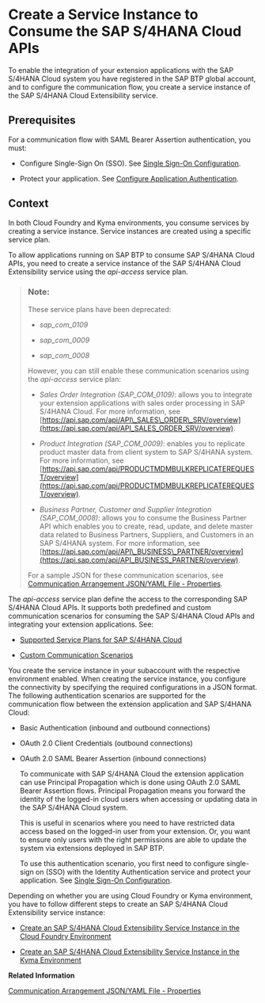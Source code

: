 <!-- loioa735641b4c944953a3aedc887b2f250c -->

# Create a Service Instance to Consume the SAP S/4HANA Cloud APIs

To enable the integration of your extension applications with the SAP S/4HANA Cloud system you have registered in the SAP BTP global account, and to configure the communication flow, you create a service instance of the SAP S/4HANA Cloud Extensibility service.



<a name="loioa735641b4c944953a3aedc887b2f250c__prereq_q5t_m4c_1jb"/>

## Prerequisites

For a communication flow with SAML Bearer Assertion authentication, you must:

-   Configure Single-Sign On \(SSO\). See [Single Sign-On Configuration](https://help.sap.com/viewer/65de2977205c403bbc107264b8eccf4b/Cloud/en-US/8d3c376e573946258dad098b54fba480.html).

-   Protect your application. See [Configure Application Authentication](https://help.sap.com/viewer/65de2977205c403bbc107264b8eccf4b/Cloud/en-US/0926369928ce4e89ac22c847e4a51662.html).




## Context

In both Cloud Foundry and Kyma environments, you consume services by creating a service instance. Service instances are created using a specific service plan.

To allow applications running on SAP BTP to consume SAP S/4HANA Cloud APIs, you need to create a service instance of the SAP S/4HANA Cloud Extensibility service using the *api-access* service plan.

> ### Note:  
> These service plans have been deprecated:
> 
> -   *sap\_com\_0109*
> 
> -   *sap\_com\_0009*
> 
> -   *sap\_com\_0008*
> 
> 
> However, you can still enable these communication scenarios using the *api-access* service plan:
> 
> -   *Sales Order Integration \(SAP\_COM\_0109\)*: allows you to integrate your extension applications with sales order processing in SAP S/4HANA Cloud. For more information, see [https://api.sap.com/api/API\_SALES\_ORDER\_SRV/overview](https://api.sap.com/api/API_SALES_ORDER_SRV/overview).
> 
> -   *Product Integration \(SAP\_COM\_0009\)*: enables you to replicate product master data from client system to SAP S/4HANA system. For more information, see [https://api.sap.com/api/PRODUCTMDMBULKREPLICATEREQUEST/overview](https://api.sap.com/api/PRODUCTMDMBULKREPLICATEREQUEST/overview).
> 
> -   *Business Partner, Customer and Supplier Integration \(SAP\_COM\_0008\)*: allows you to consume the Business Partner API which enables you to create, read, update, and delete master data related to Business Partners, Suppliers, and Customers in an SAP S/4HANA system. For more information, see [https://api.sap.com/api/API\_BUSINESS\_PARTNER/overview](https://api.sap.com/api/API_BUSINESS_PARTNER/overview).
> 
> 
> For a sample JSON for these communication scenarios, see [Communication Arrangement JSON/YAML File - Properties](communication-arrangement-json-yaml-file-properties-553a4c6.md).

The *api-access* service plan define the access to the corresponding SAP S/4HANA Cloud APIs. It supports both predefined and custom communication scenarios for consuming the SAP S/4HANA Cloud APIs and integrating your extension applications. See:

-   [Supported Service Plans for SAP S/4HANA Cloud](supported-service-plans-for-sap-s-4hana-cloud-925c00a.md)

-   [Custom Communication Scenarios](https://help.sap.com/viewer/0f69f8fb28ac4bf48d2b57b9637e81fa/latest/en-US/41b6543c04864dc298123c3ef5efd7a3.html?q=communication%20scenario)


You create the service instance in your subaccount with the respective environment enabled. When creating the service instance, you configure the connectivity by specifying the required configurations in a JSON format. The following authentication scenarios are supported for the communication flow between the extension application and SAP S/4HANA Cloud:

-   Basic Authentication \(inbound and outbound connections\)

-   OAuth 2.0 Client Credentials \(outbound connections\)

-   OAuth 2.0 SAML Bearer Assertion \(inbound connections\)

    To communicate with SAP S/4HANA Cloud the extension application can use Principal Propagation which is done using OAuth 2.0 SAML Bearer Assertion flows. Principal Propagation means you forward the identity of the logged-in cloud users when accessing or updating data in the SAP S/4HANA Cloud system.

    This is useful in scenarios where you need to have restricted data access based on the logged-in user from your extension. Or, you want to ensure only users with the right permissions are able to update the system via extensions deployed in SAP BTP.

    To use this authentication scenario, you first need to configure single-sign on \(SSO\) with the Identity Authentication service and protect your application. See [Single Sign-On Configuration](https://help.sap.com/viewer/65de2977205c403bbc107264b8eccf4b/Cloud/en-US/8d3c376e573946258dad098b54fba480.html).


Depending on whether you are using Cloud Foundry or Kyma environment, you have to follow different steps to create an SAP S/4HANA Cloud Extensibility service instance:

-   [Create an SAP S/4HANA Cloud Extensibility Service Instance in the Cloud Foundry Environment](create-an-sap-s-4hana-cloud-extensibility-service-instance-in-the-cloud-foundry-environme-d866cf6.md)

-   [Create an SAP S/4HANA Cloud Extensibility Service Instance in the Kyma Environment](create-an-sap-s-4hana-cloud-extensibility-service-instance-in-the-kyma-environment-32bd423.md)


**Related Information**  


[Communication Arrangement JSON/YAML File - Properties](communication-arrangement-json-yaml-file-properties-553a4c6.md "Learn how to construct a JSON or YAML file for the SAP S/4HANA Cloud APIs, including parameters such as system name, communication arrangement, authentication type, communication system, outbound services, and additional properties. It also provides guidelines and rules for each property.")

